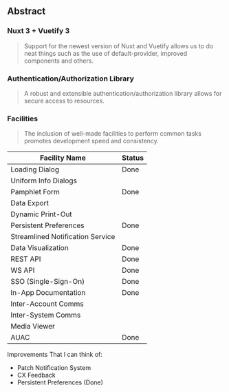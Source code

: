 ## Abstract

### Nuxt 3 + Vuetify 3
> Support for the newest version of Nuxt and Vuetify allows us to do neat things such as the use of default-provider, improved components and others.

### Authentication/Authorization Library
> A robust and extensible authentication/authorization library allows for secure access to resources.

### Facilities
> The inclusion of well-made facilities to perform common tasks promotes development speed and consistency.


| Facility Name                    | Status |
|----------------------------------|--------|
| Loading Dialog                   |  Done  |
| Uniform Info Dialogs             |        |
| Pamphlet Form                    |  Done  |
| Data Export                      |        |
| Dynamic Print-Out                |        |
| Persistent Preferences           |  Done  |
| Streamlined Notification Service |        |
| Data Visualization               |  Done  |
| REST API                         |  Done  |
| WS API                           |  Done  |
| SSO (Single-Sign-On)             |  Done  |
| In-App Documentation             |  Done  |
| Inter-Account Comms              |        |
| Inter-System Comms               |        |
| Media Viewer                     |        |
| AUAC                             |  Done  |


Improvements That I can think of:

* Patch Notification System
* CX Feedback
* Persistent Preferences (Done)
